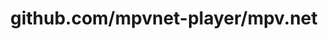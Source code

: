 ---
layout: post
title: github.com/mpvnet-player/mpv.net
categories: link
tags: [انگلیسی, برنامه‌نویسی]
---